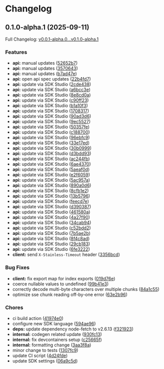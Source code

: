 # Changelog

## 0.1.0-alpha.1 (2025-09-11)

Full Changelog: [v0.0.1-alpha.0...v0.1.0-alpha.1](https://github.com/sambanova/sambanova-node/compare/v0.0.1-alpha.0...v0.1.0-alpha.1)

### Features

* **api:** manual updates ([52652b7](https://github.com/sambanova/sambanova-node/commit/52652b7df69b07a592f22fcb46b2c3e88a56d48e))
* **api:** manual updates ([3570643](https://github.com/sambanova/sambanova-node/commit/3570643f7dec77deb2665b4b074ca9ba54038cfd))
* **api:** manual updates ([b7ad47e](https://github.com/sambanova/sambanova-node/commit/b7ad47e3135bf166e43f4276329a6623998d8714))
* **api:** open api spec updates ([22b4fd7](https://github.com/sambanova/sambanova-node/commit/22b4fd76e58606e04b23b8291fe01b933aec566c))
* **api:** update via SDK Studio ([2cde438](https://github.com/sambanova/sambanova-node/commit/2cde438d65cce85e597096483c11ae89c9d04760))
* **api:** update via SDK Studio ([a6bcc3e](https://github.com/sambanova/sambanova-node/commit/a6bcc3e9999781469cfc1f292c259814ad85776a))
* **api:** update via SDK Studio ([8e8cd0a](https://github.com/sambanova/sambanova-node/commit/8e8cd0a9dfdd4a8f28d81848364bd394843882f3))
* **api:** update via SDK Studio ([c90ff23](https://github.com/sambanova/sambanova-node/commit/c90ff23203c22050ddaea3e4d1f5f943f553371c))
* **api:** update via SDK Studio ([b1a10f3](https://github.com/sambanova/sambanova-node/commit/b1a10f346696e2566a453707e1fc846394c984d2))
* **api:** update via SDK Studio ([1708317](https://github.com/sambanova/sambanova-node/commit/1708317ca1b79856f892d1c122d7757a7ae918d5))
* **api:** update via SDK Studio ([90ad3d6](https://github.com/sambanova/sambanova-node/commit/90ad3d6e4c3029cc51aa35c6509965bfada1e928))
* **api:** update via SDK Studio ([9ec5527](https://github.com/sambanova/sambanova-node/commit/9ec5527e95628e801444e3ed7aca592ed7dc43ed))
* **api:** update via SDK Studio ([50357fe](https://github.com/sambanova/sambanova-node/commit/50357fe27766dbed42ef5d04cdf1c24976c96143))
* **api:** update via SDK Studio ([c188700](https://github.com/sambanova/sambanova-node/commit/c188700119763895ef7f26d517aee9e566f744f6))
* **api:** update via SDK Studio ([96ebfc9](https://github.com/sambanova/sambanova-node/commit/96ebfc987a5b720ed7ef884b55a0611df43b7257))
* **api:** update via SDK Studio ([33e17ed](https://github.com/sambanova/sambanova-node/commit/33e17ed538e957660c7f3f25f1277b8908ffaa29))
* **api:** update via SDK Studio ([30b0999](https://github.com/sambanova/sambanova-node/commit/30b0999020fb69bcc8600a90e190bf9545ca9048))
* **api:** update via SDK Studio ([d3bdd93](https://github.com/sambanova/sambanova-node/commit/d3bdd935d2bef835e1c4099b3522ef8ce8f08cfe))
* **api:** update via SDK Studio ([ac244fb](https://github.com/sambanova/sambanova-node/commit/ac244fb839d7d221c616f679869fbfd668cab50c))
* **api:** update via SDK Studio ([6ae4370](https://github.com/sambanova/sambanova-node/commit/6ae43702b5a7f608f63cab514621cea02da4f549))
* **api:** update via SDK Studio ([5aeaf0d](https://github.com/sambanova/sambanova-node/commit/5aeaf0d1ae3b4001145cb283af964054eb6ecd85))
* **api:** update via SDK Studio ([e2f6059](https://github.com/sambanova/sambanova-node/commit/e2f60596a1d9131406d801facb72b485e914ae21))
* **api:** update via SDK Studio ([5ac957a](https://github.com/sambanova/sambanova-node/commit/5ac957aa59418563dbc292ebba7b84ed07c0cff3))
* **api:** update via SDK Studio ([890a0d6](https://github.com/sambanova/sambanova-node/commit/890a0d6cbdfc982e200c66d117a05f679d3f739f))
* **api:** update via SDK Studio ([8cfb1e2](https://github.com/sambanova/sambanova-node/commit/8cfb1e218e710bc5328f63534eba56055e7d5fac))
* **api:** update via SDK Studio ([13b5796](https://github.com/sambanova/sambanova-node/commit/13b5796d375fc5c8d9ae4eb57a335a701be18c2d))
* **api:** update via SDK Studio ([feecd7e](https://github.com/sambanova/sambanova-node/commit/feecd7e5403dab2e49e37a76c417fbd2a5861a61))
* **api:** update via SDK Studio ([d390387](https://github.com/sambanova/sambanova-node/commit/d390387c03a007d4416e6e3bdeda40acb6e63d1a))
* **api:** update via SDK Studio ([461580a](https://github.com/sambanova/sambanova-node/commit/461580a6c8dfac021ebc29e3eb1e80cc7f6c9dad))
* **api:** update via SDK Studio ([4a27f90](https://github.com/sambanova/sambanova-node/commit/4a27f9093919f0481487ba2f9dd988cab5fde960))
* **api:** update via SDK Studio ([34cab94](https://github.com/sambanova/sambanova-node/commit/34cab94b01211d6649e6dd38bc39931bff86ba75))
* **api:** update via SDK Studio ([c52bdd2](https://github.com/sambanova/sambanova-node/commit/c52bdd2f755e1b5d481b1f87f315a7308101073e))
* **api:** update via SDK Studio ([7b5ae2b](https://github.com/sambanova/sambanova-node/commit/7b5ae2b30bc04a9f7ef24d2a0edbb56cba8ba255))
* **api:** update via SDK Studio ([8f4c8ad](https://github.com/sambanova/sambanova-node/commit/8f4c8adbc86905acf198ed1bc1987ea923d05f27))
* **api:** update via SDK Studio ([29cb183](https://github.com/sambanova/sambanova-node/commit/29cb183b3363b39d3328244774b5d88f8c8b9d6f))
* **api:** update via SDK Studio ([6fe3222](https://github.com/sambanova/sambanova-node/commit/6fe3222cc8f5125091e09b68ea20044203c9bc5d))
* **client:** send `X-Stainless-Timeout` header ([3356bcd](https://github.com/sambanova/sambanova-node/commit/3356bcda4a8b48b93a9c270cb3d55d2a6de3352c))


### Bug Fixes

* **client:** fix export map for index exports ([019d76e](https://github.com/sambanova/sambanova-node/commit/019d76ed72babae670ee7e16b41e4446850533ca))
* coerce nullable values to undefined ([99b41e3](https://github.com/sambanova/sambanova-node/commit/99b41e37f84fbaca88406c2b25f02b00ecff4aaf))
* correctly decode multi-byte characters over multiple chunks ([84a1c55](https://github.com/sambanova/sambanova-node/commit/84a1c55a4c7b9b4f00f5d50b8fee01e4661ee9e6))
* optimize sse chunk reading off-by-one error ([63e2b96](https://github.com/sambanova/sambanova-node/commit/63e2b96eea89770ea708c3f15926ef5321daae28))


### Chores

* ci build action ([41974e0](https://github.com/sambanova/sambanova-node/commit/41974e08c27dcc8b044a948116c4463e400098c3))
* configure new SDK language ([594ae96](https://github.com/sambanova/sambanova-node/commit/594ae96165712a4324c1b07e9c864d1787a7eb3b))
* **deps:** update dependency node-fetch to v2.6.13 ([f321923](https://github.com/sambanova/sambanova-node/commit/f321923061fa48292c5eb312799809bcbdfe1499))
* **internal:** codegen related update ([930fc13](https://github.com/sambanova/sambanova-node/commit/930fc1348b82152b9180b43809bc61e3e5cef49e))
* **internal:** fix devcontainers setup ([c25665f](https://github.com/sambanova/sambanova-node/commit/c25665fe98f491ed51c8f643a471e349fbfa9417))
* **internal:** formatting change ([3aa3f8a](https://github.com/sambanova/sambanova-node/commit/3aa3f8aafe1fd1a6b808d07a43f7a7d8859f2d4d))
* minor change to tests ([1307fc9](https://github.com/sambanova/sambanova-node/commit/1307fc9e8106ed92d7dd595df767b2bd16649fcd))
* update CI script ([4d24fde](https://github.com/sambanova/sambanova-node/commit/4d24fde15f651431dc8fc599acbf16289d8d99f6))
* update SDK settings ([06a9c5d](https://github.com/sambanova/sambanova-node/commit/06a9c5d2c58d1bf44327e003e11d84f79acd1264))
